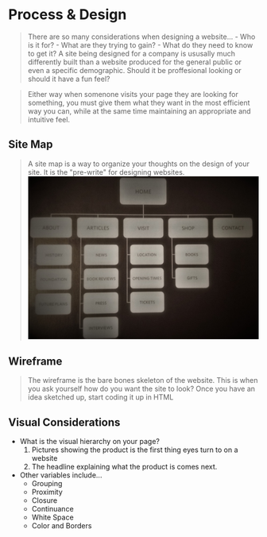 # Process & Design

> There are so many considerations when designing a website...
    - Who is it for?
    - What are they trying to gain?
    - What do they need to know to get it?
> A site being designed for a company is ususally much differently built than a website produced for the general public or even a specific demographic. Should it be proffesional looking or should it have a fun feel?

> Either way when somenone visits your page they are looking for something, you must give them what they want in the most efficient way you can, while at the same time maintaining an appropriate and intuitive feel.

## Site Map
> A site map is a way to organize your thoughts on the design of your site. It is the "pre-write" for designing websites.
![card sorting example](cardsorting.jpg)



## Wireframe
> The wireframe is the bare bones skeleton of the website. This is when you ask yourself how do you want the site to look? Once you have an idea sketched up, start coding it up in HTML


## Visual Considerations
- What is the visual hierarchy on your page?
    1. Pictures showing the product is the first thing eyes turn to on a website
    2. The headline explaining what the product is comes next.
- Other variables include...
    - Grouping
    - Proximity
    - Closure
    - Continuance
    - White Space
    - Color and Borders

